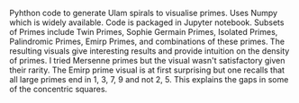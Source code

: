 Pyhthon code to generate Ulam spirals to visualise primes.
Uses Numpy which is widely available.  Code is packaged in Jupyter notebook.
Subsets of Primes include Twin Primes, Sophie Germain Primes, Isolated Primes, Palindromic Primes, Emirp Primes, and combinations of these primes.
The resulting visuals give interesting results and provide intuition on the density of primes.
I tried Mersenne primes but the visual wasn't satisfactory given their rarity.
The Emirp prime visual is at first surprising but one recalls that all large primes end in 1, 3, 7, 9 and not 2, 5.  This explains the gaps in some of the concentric squares.
